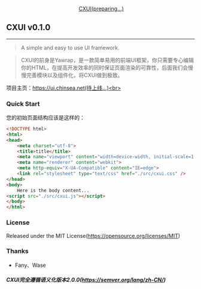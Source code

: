 <p align="center">
  <a href="https://ui.chinsea.net">CXUI(preparing...)</a>
</p>

## CXUI v0.1.0
---
> A simple and easy to use UI framework.

> CXUI的前身是Yawrap，是一款简单易用的前端UI框架，你只需要专心编辑你的HTML，在提高开发效率的同时保证页面渲染的可靠性，后面我们会慢慢完善模块以及组件化，将CXUI做到极致。

项目主页：https://ui.chinsea.net(待上线...)<br>

### Quick Start
您的初始页面结构应该是这样的：

```html
<!DOCTYPE html>
<html>
<head>
	<meta charset="utf-8">
	<title>title</title>
	<meta name="viewport" content="width=device-width, initial-scale=1.0, user-scalable=0, minimum-scale=1.0, maximum-scale=1.0">
	<meta name="renderer" content="webkit">
	<meta http-equiv="X-UA-Compatible" content="IE=edge">
	<link rel="stylesheet" type="text/css" href="./src/cxui.css" />
</head>
<body>
    Here is the body content...
<script src="./src/cxui.js"></script>
</body>
</html>
```

### License
Released under the MIT License(https://opensource.org/licenses/MIT)

### Thanks
* Fany、Wase

##### CXUI完全遵循语义化版本2.0.0(https://semver.org/lang/zh-CN/)
